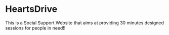 # HeartsDrive
This is a Social Support Website that aims at providing 30 minutes designed sessions for people in need!!
